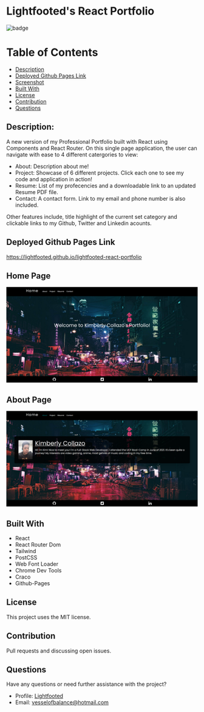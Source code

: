 # Lightfooted's React Portfolio

  ![badge](https://img.shields.io/badge/License-MIT-informational)

  # Table of Contents

  * [Description](#description)
  * [Deployed Github Pages Link](#deployed-github-pages-link)
  * [Screenshot](#screenshot)
  * [Built With](#built-with)
  * [License](#license)
  * [Contribution](#contribution)
  * [Questions](#questions)

  ## Description:

  A new version of my Professional Portfolio built with React using Components and React Router. On this single page application, the user can navigate with ease to 4 different catergories to view:

  * About: Description about me!
  * Project: Showcase of 6 different projects. Click each one to see my code and application in action!
  * Resume: List of my profecencies and a downloadable link to an updated Resume PDF file.
  * Contact: A contact form. Link to my email and phone number is also included.

  Other features include, title highlight of the current set category and clickable links to my Github, Twitter and Linkedin acounts.
  ## Deployed Github Pages Link

  https://lightfooted.github.io/lightfooted-react-portfolio
  ## Home Page

  ![screenshot](/images/homepage.png)
  ## About Page

  ![screenshot](/images/about-page.png)
  ## Built With

  * React
  * React Router Dom
  * Tailwind
  * PostCSS
  * Web Font Loader
  * Chrome Dev Tools
  * Craco
  * Github-Pages
  ## License

  This project uses the MIT license.
  ## Contribution

  Pull requests and discussing open issues.
  ## Questions
  
  Have any questions or need further assistance with the project? 
  * Profile: [Lightfooted](http://github.com/Lightfooted)
  * Email: vesselofbalance@hotmail.com